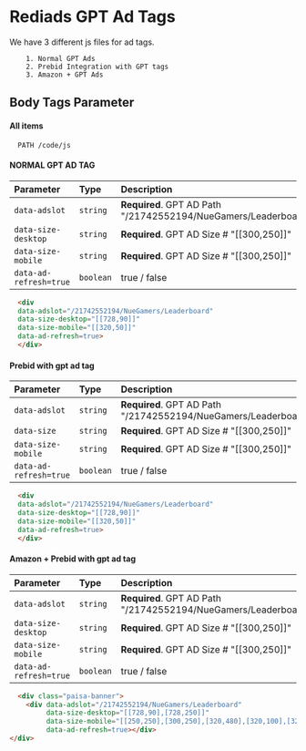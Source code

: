 
# Rediads GPT Ad Tags

We have 3 different js files for ad tags.

        1. Normal GPT Ads
        2. Prebid Integration with GPT tags
        3. Amazon + GPT Ads


## Body Tags Parameter

#### All items

```http
  PATH /code/js
```

#### NORMAL GPT AD TAG

| Parameter | Type     | Description                |
| :-------- | :------- | :------------------------- |
| `data-adslot` | `string` | **Required**. GPT AD Path "/21742552194/NueGamers/Leaderboard" |
| `data-size-desktop` | `string` | **Required**. GPT AD Size # "[[300,250]]"|
| `data-size-mobile` | `string` | **Required**. GPT AD Size # "[[300,250]]"|
| `data-ad-refresh=true` | `boolean` | true / false |

```html
  <div 
  data-adslot="/21742552194/NueGamers/Leaderboard" 
  data-size-desktop="[[728,90]]" 
  data-size-mobile="[[320,50]]"
  data-ad-refresh=true>
  </div>
```

#### Prebid with gpt ad tag

| Parameter | Type     | Description                |
| :-------- | :------- | :------------------------- |
| `data-adslot` | `string` | **Required**. GPT AD Path "/21742552194/NueGamers/Leaderboard" |
| `data-size` | `string` | **Required**. GPT AD Size # "[[300,250]]"|
| `data-size-mobile` | `string` | **Required**. GPT AD Size # "[[300,250]]"|
| `data-ad-refresh=true` | `boolean` | true / false |

```html
  <div 
  data-adslot="/21742552194/NueGamers/Leaderboard" 
  data-size-desktop="[[728,90]]" 
  data-size-mobile="[[320,50]]"
  data-ad-refresh=true>
  </div>
```


#### Amazon + Prebid with gpt ad tag

| Parameter | Type     | Description                |
| :-------- | :------- | :------------------------- |
| `data-adslot` | `string` | **Required**. GPT AD Path "/21742552194/NueGamers/Leaderboard" |
| `data-size-desktop` | `string` | **Required**. GPT AD Size # "[[300,250]]"|
| `data-size-mobile` | `string` | **Required**. GPT AD Size # "[[300,250]]"|
| `data-ad-refresh=true` | `boolean` | true / false |

```html
  <div class="paisa-banner">
    <div data-adslot="/21742552194/NueGamers/Leaderboard"
         data-size-desktop="[[728,90],[728,250]]" 
         data-size-mobile="[[250,250],[300,250],[320,480],[320,100],[320,50]]"
         data-ad-refresh=true></div>
</div>
```



